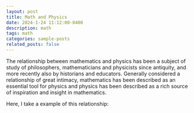 ```yaml
---
layout: post
title: Math and Physics
date: 2024-1-24 11:12:00-0400
description: math
tags: math
categories: sample-posts
related_posts: false
---
```


The relationship between mathematics and physics has been a subject of study of philosophers, mathematicians and physicists since antiquity, and more recently also by historians and educators. Generally considered a relationship of great intimacy, mathematics has been described as an essential tool for physics and physics has been described as a rich source of inspiration and insight in mathematics.

Here, I take a example of this relationship:

